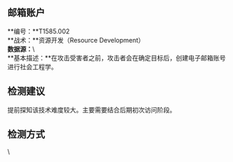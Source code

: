 ## 邮箱账户  
**编号：**T1585.002  
**战术：**资源开发（Resource Development）  
**数据源：**\  
**基本描述：**在攻击受害者之前，攻击者会在确定目标后，创建电子邮箱账号进行社会工程学。  
## 检测建议  
提前探知该技术难度较大。主要需要结合后期初次访问阶段。  
## 检测方式  
\